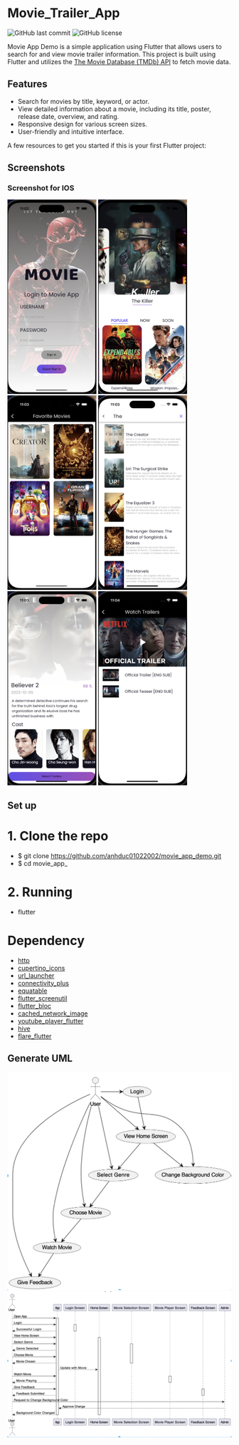 # Movie_Trailer_App

![GitHub last commit](https://img.shields.io/github/last-commit/anhduc01022002/movie_app_demo)
![GitHub license](https://img.shields.io/github/license/anhduc01022002/movie_app_demo)

Movie App Demo is a simple application using Flutter that allows users to search for and view movie trailer information. This project is built using Flutter and utilizes the [The Movie Database (TMDb) API](https://www.themoviedb.org/documentation/api) to fetch movie data.

## Features

- Search for movies by title, keyword, or actor.
- View detailed information about a movie, including its title, poster, release date, overview, and rating.
- Responsive design for various screen sizes.
- User-friendly and intuitive interface.

A few resources to get you started if this is your first Flutter project:

## Screenshots

### Screenshot for IOS

<p float="left">
  <img src="/screenshots/screenshot2.png" width="200" />
  <img src="/screenshots/screenshot3.png" width="200" />
  <img src="/screenshots/screenshot4.png" width="200" />
  <img src="/screenshots/screenshot5.png" width="200" />
  <img src="/screenshots/screenshot6.png" width="200" />
  <img src="/screenshots/screenshot7.png" width="200" />

</p>

## Set up

# 1. Clone the repo
- $ git clone https://github.com/anhduc01022002/movie_app_demo.git
- $ cd movie_app_

# 2. Running
- flutter 

# Dependency

- [http](https://pub.dev/packages/http)
- [cupertino_icons](https://pub.dev/packages/cupertino_icons)
- [url_launcher](https://pub.dev/packages/url_launcher)
- [connectivity_plus](https://pub.dev/packages/connectivity_plus)
- [equatable](https://pub.dev/packages/equatable)
- [flutter_screenutil](https://pub.dev/packages/flutter_screenutil)
- [flutter_bloc](https://pub.dev/packages/flutter_bloc)
- [cached_network_image](https://pub.dev/packages/cached_network_image)
- [youtube_player_flutter](https://pub.dev/packages/youtube_player_flutter)
- [hive](https://pub.dev/packages/hive)
- [flare_flutter](https://pub.dev/packages/flare_flutter)

## Generate UML

![Screenshot 7](/screenshots/screenshot8.png)
![Screenshot 8](/screenshots/screenshot9.png)




